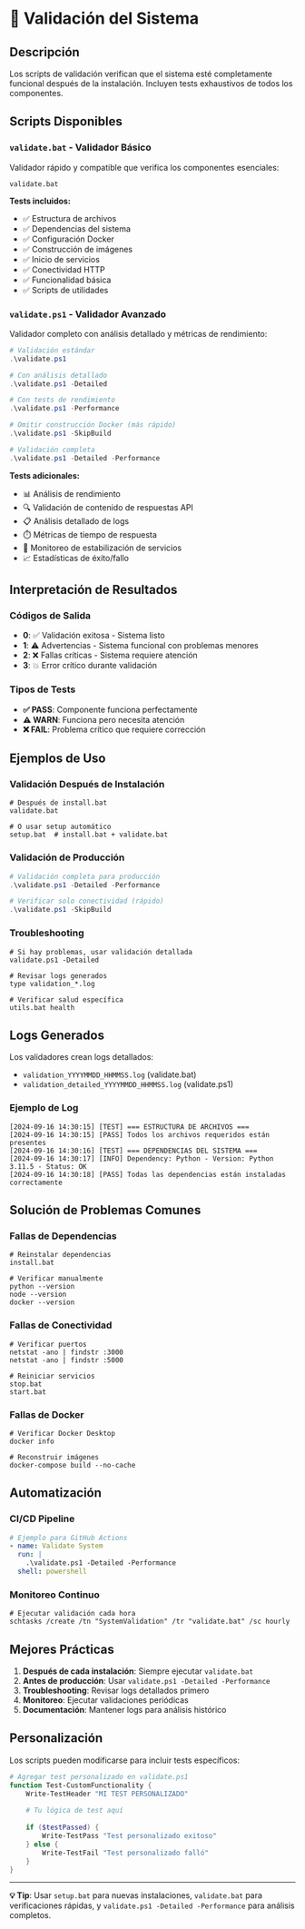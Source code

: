 # 🧪 Validación del Sistema

## Descripción

Los scripts de validación verifican que el sistema esté completamente funcional después de la instalación. Incluyen tests exhaustivos de todos los componentes.

## Scripts Disponibles

### `validate.bat` - Validador Básico
Validador rápido y compatible que verifica los componentes esenciales:

```batch
validate.bat
```

**Tests incluidos:**
- ✅ Estructura de archivos
- ✅ Dependencias del sistema
- ✅ Configuración Docker
- ✅ Construcción de imágenes
- ✅ Inicio de servicios
- ✅ Conectividad HTTP
- ✅ Funcionalidad básica
- ✅ Scripts de utilidades

### `validate.ps1` - Validador Avanzado
Validador completo con análisis detallado y métricas de rendimiento:

```powershell
# Validación estándar
.\validate.ps1

# Con análisis detallado
.\validate.ps1 -Detailed

# Con tests de rendimiento
.\validate.ps1 -Performance

# Omitir construcción Docker (más rápido)
.\validate.ps1 -SkipBuild

# Validación completa
.\validate.ps1 -Detailed -Performance
```

**Tests adicionales:**
- 📊 Análisis de rendimiento
- 🔍 Validación de contenido de respuestas API
- 📋 Análisis detallado de logs
- ⏱️ Métricas de tiempo de respuesta
- 🏥 Monitoreo de estabilización de servicios
- 📈 Estadísticas de éxito/fallo

## Interpretación de Resultados

### Códigos de Salida
- **0**: ✅ Validación exitosa - Sistema listo
- **1**: ⚠️ Advertencias - Sistema funcional con problemas menores
- **2**: ❌ Fallas críticas - Sistema requiere atención
- **3**: 💥 Error crítico durante validación

### Tipos de Tests
- **✅ PASS**: Componente funciona perfectamente
- **⚠️ WARN**: Funciona pero necesita atención
- **❌ FAIL**: Problema crítico que requiere corrección

## Ejemplos de Uso

### Validación Después de Instalación
```batch
# Después de install.bat
validate.bat

# O usar setup automático
setup.bat  # install.bat + validate.bat
```

### Validación de Producción
```powershell
# Validación completa para producción
.\validate.ps1 -Detailed -Performance

# Verificar solo conectividad (rápido)
.\validate.ps1 -SkipBuild
```

### Troubleshooting
```batch
# Si hay problemas, usar validación detallada
validate.ps1 -Detailed

# Revisar logs generados
type validation_*.log

# Verificar salud específica
utils.bat health
```

## Logs Generados

Los validadores crean logs detallados:

- `validation_YYYYMMDD_HHMMSS.log` (validate.bat)
- `validation_detailed_YYYYMMDD_HHMMSS.log` (validate.ps1)

### Ejemplo de Log
```
[2024-09-16 14:30:15] [TEST] === ESTRUCTURA DE ARCHIVOS ===
[2024-09-16 14:30:15] [PASS] Todos los archivos requeridos están presentes
[2024-09-16 14:30:16] [TEST] === DEPENDENCIAS DEL SISTEMA ===
[2024-09-16 14:30:17] [INFO] Dependency: Python - Version: Python 3.11.5 - Status: OK
[2024-09-16 14:30:18] [PASS] Todas las dependencias están instaladas correctamente
```

## Solución de Problemas Comunes

### Fallas de Dependencias
```batch
# Reinstalar dependencias
install.bat

# Verificar manualmente
python --version
node --version
docker --version
```

### Fallas de Conectividad
```batch
# Verificar puertos
netstat -ano | findstr :3000
netstat -ano | findstr :5000

# Reiniciar servicios
stop.bat
start.bat
```

### Fallas de Docker
```batch
# Verificar Docker Desktop
docker info

# Reconstruir imágenes
docker-compose build --no-cache
```

## Automatización

### CI/CD Pipeline
```yaml
# Ejemplo para GitHub Actions
- name: Validate System
  run: |
    .\validate.ps1 -Detailed -Performance
  shell: powershell
```

### Monitoreo Continuo
```batch
# Ejecutar validación cada hora
schtasks /create /tn "SystemValidation" /tr "validate.bat" /sc hourly
```

## Mejores Prácticas

1. **Después de cada instalación**: Siempre ejecutar `validate.bat`
2. **Antes de producción**: Usar `validate.ps1 -Detailed -Performance`
3. **Troubleshooting**: Revisar logs detallados primero
4. **Monitoreo**: Ejecutar validaciones periódicas
5. **Documentación**: Mantener logs para análisis histórico

## Personalización

Los scripts pueden modificarse para incluir tests específicos:

```powershell
# Agregar test personalizado en validate.ps1
function Test-CustomFunctionality {
    Write-TestHeader "MI TEST PERSONALIZADO"
    
    # Tu lógica de test aquí
    
    if ($testPassed) {
        Write-TestPass "Test personalizado exitoso"
    } else {
        Write-TestFail "Test personalizado falló"
    }
}
```

---

**💡 Tip**: Usar `setup.bat` para nuevas instalaciones, `validate.bat` para verificaciones rápidas, y `validate.ps1 -Detailed -Performance` para análisis completos.